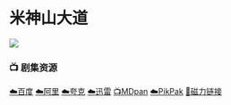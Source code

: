 # 米神山大道
![](/image/missionhill1.jpg)

### 📺 剧集资源 <Badge type="warning" text="漫迪MDsub" />

[☁️百度](https://pan.baidu.com/s/1xT_k9tmB_cxqLXQAk9UtYQ?pwd=s9tf) [☁️阿里](https://www.aliyundrive.com/s/vkfd6R7LaFc) [☁️夸克](https://pan.quark.cn/s/461ccf6308bd) [☁️迅雷](https://pan.xunlei.com/s/VNnhQqmfcC5GDDjZ8yPqpncfA1?pwd=7efk#) [📺MDpan](https://pan.mdsub.top/%E7%B1%B3%E7%A5%9E%E5%B1%B1%E5%A4%A7%E9%81%93/) [☁️PikPak](https://mypikpak.com/s/VNmWa06dc0vAx5kQdGFwlHS1o1) [🧲磁力链接](magnet:?xt=urn:btih:b8909f10cec427f7d21d7a7f52625f548ebe9936)